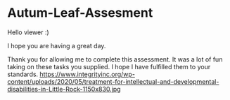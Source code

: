 # Autum-Leaf-Assesment

Hello viewer :)

I hope you are having a great day.

Thank you for allowing me to complete this assessment. It was a lot of fun taking on these tasks you supplied. I hope I have fulfilled them to your standards. 
https://www.integrityinc.org/wp-content/uploads/2020/05/treatment-for-intellectual-and-developmental-disabilities-in-Little-Rock-1150x830.jpg

